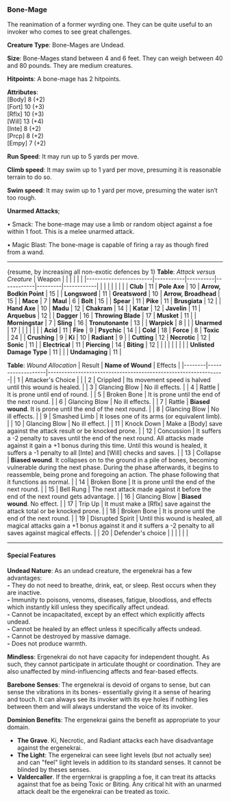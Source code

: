 ### Bone-Mage
The reanimation of a former wyrding one. They can be quite useful to an invoker who comes to see great challenges.

**Creature Type**: Bone-Mages are Undead.

**Size**: Bone-Mages stand between 4 and 6 feet. They can weigh between 40 and 80 pounds. They are medium creatures.

**Hitpoints**: A bone-mage has 2 hitpoints.

**Attributes**:  
[Body] 8 (+2)  
[Fort] 10 (+3)  
[Rflx] 10 (+3)  
[Will] 13 (+4)  
[Inte] 8 (+2)  
[Prcp] 8 (+2)  
[Empy] 7 (+2)  

**Run Speed**: It may run up to 5 yards per move.

**Climb speed**: It may swim up to 1 yard per move, presuming it is reasonable terrain to do so.

**Swim speed**: It may swim up to 1 yard per move, presuming the water isn’t too rough.

**Unarmed Attacks**;

 • Smack: The bone-mage may use a limb or random object against a foe within 1 foot. This is a melee unarmed attack.

 • Magic Blast: The bone-mage is capable of firing a ray as though fired from a wand.

---------------------
{resume, by increasing all non-exotic defences by 1}
**Table**: *Attack versus Creature*
| Weapon                 |          |            |         |            |         |
|------------------------|-----------|----------|------------|---------|------------|
|                            |        |                    |        |                            |         |
| **Club**                   | 11     | **Pole Axe**       | 10     | **Arrow, Bodkin Point**    | 15    |
| **Longsword**              | 11     | **Greatsword**     | 10     | **Arrow, Broadhead**       | 15    |
| **Mace**                   | 7      | **Maul**           | 6      | **Bolt**                   | 15    |
| **Spear**                  | 11     | **Pike**           | 11     | **Brusgiata**              | 12    |
| **Hand Axe**               | 10     | **Madu**           | 12     | **Chakram**                | 14    |
| **Katar**                  | 12     | **Javelin**        | 11     | **Arquebus**               | 12    |
| **Dagger**                 | 16     | **Throwing Blade** | 17     | **Musket**                 | 11    |
| **Morningstar**            | 7      | **Sling**          | 16     | **Tronutonante**           | 13    |
| **Warpick**                | 8      |                    |        | **Unarmed**                | 17    |
|                            |        |                    |        |
| **Acid**                   | 11     | **Fire**           | 9      | **Psychic**                | 14     |
| **Cold**                   | 18     | **Force**          | 8      | **Toxic**                  | 24     |
| **Crushing**               | 9      | **Ki**             | 10     | **Radiant**                | 9      |
| **Cutting**                | 12     | **Necrotic**       | 12     | **Sonic**                  | 11     |
| **Electrical**             | 11     | **Piercing**       | 14     | **Biting**                 | 12     |
|                            |        |                    |        |                            |        |
| **Unlisted Damage Type**   | 11     |                    |        | **Undamaging**             | 11 |



**Table**: *Wound Allocation*
| Result | **Name of Wound** | Effects                                                        |
|--------|-------------------|----------------------------------------------------------------|
|   1    | Attacker's Choice |                                                                |
|   2    | Crippled          | Its movement speed is halved until this wound is healed.      |
|   3    | Glancing Blow     | No ill effects. |
|   4    | Rattle            | It is prone until end of round. |
|   5    | Broken Bone       | It is prone until the end of the next round. |
|   6    | Glancing Blow     | No ill effects. |
|   7    | Rattle            | **Biased wound**. It is prone until the end of the next round. |
|   8    | Glancing Blow     | No ill effects.                                     |
|   9    | Smashed Limb      | It loses one of its arms (or equivalent limb). |
|   10   | Glancing Blow     | No ill effect. |
|   11   | Knock Down        | Make a [Body] save against the attack result or be knocked prone. |
|   12   | Concussion        | It suffers a -2 penalty to saves until the end of the next round. All attacks made against it gain a +1 bonus during this time. Until this wound is healed, it suffers a -1 penalty to all [Inte] and [Will] checks and saves. |
|   13   | Collapse         | **Biased wound**. It collapses on to the ground in a pile of bones, becoming vulnerable during the next phase. During the phase afterwards, it begins to reassemble, being prone and foregoing an action. The phase following that it functions as normal. |
|   14   | Broken Bone       | It is prone until the end of the next round. |
|   15   | Bell Rung         | The next attack made against it before the end of the next round gets advantage.  |
|   16   | Glancing Blow     | **Biased wound**. No effect. |
|   17   | Trip Up           | It must make a [Rflx] save against the attack total or be knocked prone.                                  |
|   18   | Broken Bone       | It is prone until the end of the next round. |
|   19   | Disrupted Spirit  | Until this wound is healed, all magical attacks gain a +1 bonus against it and it suffers a -2 penalty to all saves against magical effects. |
|   20   | Defender's choice |                                   |
|        |                                                |                                   |

---------------------

#### Special Features

**Undead Nature**: As an undead creature, the ergenekrai has a few advantages:  
**-** They do not need to breathe, drink, eat, or sleep. Rest occurs when they are inactive.  
**-** Immunity to poisons, venoms, diseases, fatigue, bloodloss, and effects which instantly kill unless they specifically affect undead.  
**-** Cannot be incapacitated, except by an effect which explicitly affects undead.  
**-** Cannot be healed by an effect unless it specifically affects undead.  
**-** Cannot be destroyed by massive damage.  
**-** Does not produce warmth.  

**Mindless**: Ergenekrai do not have capacity for independent thought. As such, they cannot participate in articulate thought or coordination. They are also unaffected by mind-influencing affects and fear-based effects.

**Barebone Senses**: The ergenekrai is devoid of organs to sense, but can sense the vibrations in its bones- essentially giving it a sense of hearing and touch. It can always see its invoker with its eye holes if nothing lies between them and will always understand the voice of its invoker.

**Dominion Benefits**: The ergenekrai gains the benefit as appropriate to your domain.  
* **The Grave**. Ki, Necrotic, and Radiant attacks each have disadvantage against the ergenekrai.
* **The Light**: The ergenekrai can seee light levels (but not actually see) and can "feel" light levels in addition to its standard senses. It cannot be blinded by theses senses.
* **Valdercaller**. If the ergernkrai is grappling a foe, it can treat its attacks against that foe as being Toxic or Biting. Any critical hit with an unarmed attack dealt be the ergenekrai can be treated as toxic.
